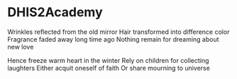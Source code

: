 # DHIS2Academy

Wrinkles reflected from the old mirror
Hair transformed into difference color
Fragrance faded away long time ago
Nothing remain for dreaming about new love

Hence freeze warm heart in the winter
Rely on children for collecting laughters
Either acquit oneself of faith
Or share mourning to universe


